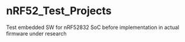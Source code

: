 # nRF52_Test_Projects
Test embedded SW for nRF52832 SoC before implementation in actual firmware under research
